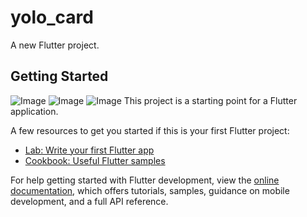 # yolo_card

A new Flutter project.

## Getting Started
![Image](https://github.com/user-attachments/assets/87cf3d6c-8b05-4238-afd3-aa82b94bbd81)
![Image](https://github.com/user-attachments/assets/ee2dba0b-a4da-40b7-86b3-879faec0dd57)
![Image](https://github.com/user-attachments/assets/cda06f33-2deb-414d-b44b-cdfe7b2450c5)
This project is a starting point for a Flutter application.

A few resources to get you started if this is your first Flutter project:

- [Lab: Write your first Flutter app](https://docs.flutter.dev/get-started/codelab)
- [Cookbook: Useful Flutter samples](https://docs.flutter.dev/cookbook)

For help getting started with Flutter development, view the
[online documentation](https://docs.flutter.dev/), which offers tutorials,
samples, guidance on mobile development, and a full API reference.
